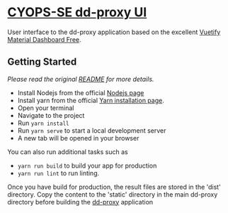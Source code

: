 # [CYOPS-SE dd-proxy UI](https://github.com/cyops-se/dd-proxy/ui)
User interface to the dd-proxy application based on the excellent [Vuetify Material Dashboard Free](https://store.vuetifyjs.com/products/vuetify-material-dashboard-free).


## Getting Started
*Please read the original [README](./ORIGINAL.md) for more details.*

- Install Nodejs from the official [Nodejs page](https://nodejs.org/en/)
- Install yarn from the official [Yarn installation page](https://classic.yarnpkg.com/en/docs/install/#windows-stable).
- Open your terminal
- Navigate to the project
- Run `yarn install`
- Run `yarn serve` to start a local development server
- A new tab will be opened in your browser

You can also run additional tasks such as

- `yarn run build` to build your app for production
- `yarn run lint` to run linting.

Once you have build for production, the result files are stored in the 'dist' directory. Copy the content to the 'static' directory in the main dd-proxy directory before building the [dd-proxy](../README.md) application